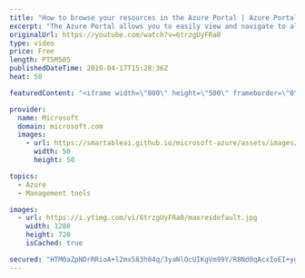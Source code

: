 ```yaml
---
title: "How to browse your resources in the Azure Portal | Azure Portal Series"
excerpt: "The Azure Portal allows you to easily view and navigate to all your resources. In this video of the Azure Portal “How To” Series, you will learn how to go through your Azure resources across locations and subscriptions and customize your views.   Try out these features in the Azure portal: https://ms.portal.azure.com/#home"
originalUrl: https://youtube.com/watch?v=6trzgUyFRa0
type: video
price: Free
length: PT5M50S
publishedDateTime: 2019-04-17T15:28:36Z
heat: 50

featuredContent: "<iframe width=\"800\" height=\"500\" frameborder=\"0\" src=\"https://www.youtube.com/embed/6trzgUyFRa0\" allow=\"accelerometer; autoplay; encrypted-media; gyroscope; picture-in-picture\" allowfullscreen></iframe>"

provider:
  name: Microsoft
  domain: microsoft.com
  images:
    - url: https://smartableai.github.io/microsoft-azure/assets/images/organizations/microsoft.com-50x50.jpg
      width: 50
      height: 50

topics:
  - Azure
  - Management tools

images:
  - url: https://i.ytimg.com/vi/6trzgUyFRa0/maxresdefault.jpg
    width: 1280
    height: 720
    isCached: true

secured: "HTM0aZpNDrRRioA+l2mx583h04q/3yaNlOcUIKgVm99Y/R8Nd0qAcxIoEI+ygWTltEgJ1/6B9PneMdj+CvINL7QFHzC2tUcx3/ZcrJ7hkPMzeQ0EZJQNNRLQ5zuoGz8dAbSrFgO/+GOjN11NqTfjvNNPb9QTPyz6l+JzMn1fLrih65lhfKJg2s+4xjdXVPvmuNh9Ax6nJEXNfo2DahP3kLYpMNTS9FxUGRkPPZ50XiWWgdZqEHLneSojujlVOANzTCT8CoLw8/o1ozWkBghu0Ncs3AqqyoMP5Y+FQ3AsN2mEEuEsPD5w0nYSvDG9cnt62JLLgsrl7M56n9aqpJPvNfOXIfyvD0YPhma7hyuCkNPiuhxWzovT73i4v2+exyiw2kSTrLuVB3KbI4KX7s0ZZlEECg+zE412SD/w5Szmni4=;uhSYYhLviYwj9W3YP58ZaA=="
---
```


